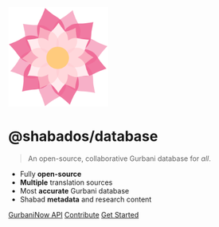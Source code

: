 <img src="./logo.svg" height="200">

# @shabados/database

> An open-source, collaborative Gurbani database for *all*.

- Fully **open-source**
- **Multiple** translation sources
- Most **accurate** Gurbani database
- Shabad **metadata** and research content


<a href="">GurbaniNow API</a>
[Contribute](sa)
[Get Started](https://github.com/shabados/database/releases)